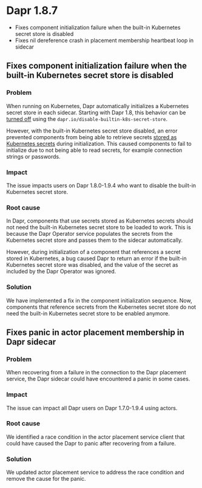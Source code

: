 # Dapr 1.8.7

- Fixes component initialization failure when the built-in Kubernetes secret store is disabled
- Fixes nil dereference crash in placement membership heartbeat loop in sidecar

## Fixes component initialization failure when the built-in Kubernetes secret store is disabled

### Problem

When running on Kubernetes, Dapr automatically initializes a Kubernetes secret store in each sidecar. Starting with Dapr 1.8, this behavior can be [turned off](https://docs.dapr.io/reference/arguments-annotations-overview/) using the `dapr.io/disable-builtin-k8s-secret-store`.

However, with the built-in Kubernetes secret store disabled, an error prevented components from being able to retrieve secrets [stored as Kubernetes secrets](https://docs.dapr.io/operations/components/component-secrets/#referencing-a-kubernetes-secret) during initialization. This caused components to fail to initialize due to not being able to read secrets, for example connection strings or passwords.

### Impact

The issue impacts users on Dapr 1.8.0-1.9.4 who want to disable the built-in Kubernetes secret store.

### Root cause

In Dapr, components that use secrets stored as Kubernetes secrets should not need the built-in Kubernetes secret store to be loaded to work. This is because the Dapr Operator service populates the secrets from the Kubernetes secret store and passes them to the sidecar automatically.

However, during initialization of a component that references a secret stored in Kubernetes, a bug caused Dapr to return an error if the built-in Kubernetes secret store was disabled, and the value of the secret as included by the Dapr Operator was ignored.

### Solution

We have implemented a fix in the component initialization sequence. Now, components that reference secrets from the Kubernetes secret store do not need the built-in Kubernetes secret store to be enabled anymore.


## Fixes panic in actor placement membership in Dapr sidecar

### Problem

When recovering from a failure in the connection to the Dapr placement service, the Dapr sidecar could have encountered a panic in some cases.

### Impact

The issue can impact all Dapr users on Dapr 1.7.0-1.9.4 using actors.

### Root cause

We identified a race condition in the actor placement service client that could have caused the Dapr to panic after recovering from a failure.

### Solution

We updated actor placement service to address the race condition and remove the cause for the panic.